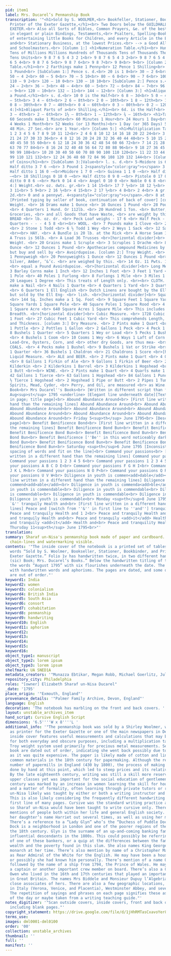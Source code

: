 ```yaml
---
pid: item1
label: Mrs. Ducarel’s Penmanship Book
transcription: '"<h1>Sold by S. WOOLMER,<br> Bookfeller, Stationer, Bookbinder, and
  Printer of the Exeter Gazette,</h1><br> Two Doors below the GUILDHALL, in the Fore-street,
  EXETER.<br> Also all Sorts of Bibles, Common Prayers, &e. of the best Editions,
  in elegant or plain Bindings, Testaments,<br> Psalters, Spelling-Books, Variety
  of entertaining little Books for Children, and every Article in the Bookselling
  and<br> Stationary Business, at the lowest Prices.<br> --> a Good Allowance to Shopkeekers
  and Schoolmasters.<br> [Column 1:] <h1>Numeration Table.</h1><br> Hundreds of Millions
  Tens of Millions Millions Hundreds of Thousands Tens of Thousands Thousands Hundreds
  Tens Units<br> 9 8 7 6 5 4 3 2 1<br> 9 8 7 6 5 4 3 2<br> 9 8 7 6 5 4 3<br> 9 8 7
  6 5 4<br> 9 8 7 6 5<br> 9 8 7 6<br> 9 8 7<br> 9 8<br> 9<br> [Column 2:] <h1>Pence
  Table.</h1><br> 2 Farthings make 1 Penny<br> 12 Pence 1 Shilling<br> 20 Shillings
  1 Pound<br> [SubColumn 1:] Pence s. d.<br> 20 is 1 8<br> 30 – 2 6<br> 40 – 3 4<br>
  50 – 4 2<br> 60 – 5 0<br> 70 – 5 10<br> 80 – 6 8<br> 90 – 7 6<br> 100 – 8 4<br>
  110 – 9 2<br> 120 – 10 0<br> 130 – 10 10<br> [SubColumn 2:] Pence s.<br> 12 is 1<br>
  24 – 2<br> 36 – 3<br> 48 – 4<br> 60 – 5<br> 72 – 6<br> 84 – 7<br> 96 – 8<br> 108
  – 9<br> 120 – 10<br> 132 – 11<br> 144 – 12<br> [Column 3:] <h1>Aliquot Parts of
  a Pound.</h1><br> s. d.<br> 10 0 is the Half<br> 6 8 – 3d<br> 5 0 – 4th<br> 4 0
  – 5th<br> 3 4 – 6th<br> 2 6 – 8th<br> 2 0 – 10th<br> 1 8 – 12th<br> 1 0 – 20th<br>
  0 8 – 30th<br> 0 7 – 40th<br> 0 4 – 60th<br> 0 3 – 80th<br> 0 2 – 120th<br> [Column
  4:]<h1>Aliquot Parts of a<br> Shilling.</h1><br> 6d. is the Half<br> 4 – 3d<br>
  3 – 4th<br> 2 – 6th<br> 1½ – 8th<br> 1 – 12th<br> ¾ – 16th<br> <h1>Table of Time.</h1><br>
  60 Seconds make 1 Minute<br> 60 Minutes 1 Hour<br> 24 Hours 1 Day<br> 7 Days 1 Week<br>
  4 Weeks 1 Month<br> 52 Weeks (or 13 Months)<br> 1 Day (or 365 Days) 5<br> Hours
  48 Min. 27 Sec.<br> are 1 Year.<br> [Column 5:] <h1>Multiplication Table</h1><br>
  1 2 3 4 5 6 7 8 9 10 11 12<br> 2 4 6 8 10 12 14 16 18 20 22 24<br> 3 6 9 12 15 18
  21 24 27 30 33 36<br> 4 8 12 16 20 24 28 32 36 40 44 48<br> 5 10 15 20 25 30 35
  40 45 50 55 60<br> 6 12 18 24 30 36 42 48 54 60 66 72<br> 7 14 21 28 35 42 49 56
  63 70 77 84<br> 8 16 24 32 40 48 56 64 72 80 88 96<br> 9 18 27 36 45 54 63 72 81
  90 99 108<br> 10 20 30 40 50 60 70 80 90 100 110 120<br> 11 22 33 44 55 66 77 88
  99 110 121 132<br> 12 24 36 48 60 72 84 96 108 120 132 144<br> [Column 6:] <h1>Table
  of Coins</h1><br> [SubColumn 3:]Value<br> l. s. d.<br> 5-Moidore is 6 15 0 –<br>
  Half ditto 3 7 6 –<br> 3 Pound 1 2<spanstyle="color:gray">s</span> 3 12 0 –<br>
  Half ditto 1 16 0 –<br>Moidore 1 7 0 –<br> Guinea 1 1 0 –<br> Half ditto 0 10 6
  –<br> 18 Shillings 0 18 0 –<br> Half ditto 0 9 0 –<br> Pistole 0 17 0 –<br> Half
  ditto 0 8 6 –<br> Mark 0 14 4 <br> Angel 0 10 0 <br> Noble 0 6 8 <br> [SubColumn
  4:] Weight.<br> oz. dwts. gr.<br> 1 14 15<br> 17 7 ½<br> 18 12 ½<br> 9 6<br> 6 22<br>
  3 11<br> 5 9<br> 2 16 ½<br> 4 15<br> 2 17 ½<br> 4 8<br> 2 4<br> A gr. of gold is
  2d.<br> 0 and a pennywt. 4<spanstyle="color:gray">s</span>.<br> 8 at 4l. per oz.<br>
  [Printed typing by seller of book, continuation of back of cover] [column 1:] Avoirdupoise
  Weight. <br> 16 Drams make 1 Ounce <br> 16 Ounces 1 Pound <br> 28 Pounds 1 Quarter
  <br> 4 Quarters 1 Hund. Or 112lb. <br> 20 Hundred 1 Ton. <br> Butter, Cheese, Flesh,
  Groceries, <br> and all Goods that have Waste, <br> are weight by this. <br><br>
  BREAD <br> lb. oz. dr. <br> Peck Loaf weighs - 17 6 <br> Half Peck - - - 8 11 <br>
  Quartern - - - 4 5 8 <br><br> WOOL. <br> 7 Pounds make 1 Clove <br> 2 Cloves 1 Stone
  <br> 2 Stone 1 Todd <br> 6 ½ Todd 1 Wey <br> 2 Weys 1 Sack <br> 12 Sacks a Laft
  <br><br> HAY. <br> A Bundle is 20 lb. at the Rick <br> A Horse Seam 12 Bundles <br>
  A Truss is 56lb. <br> A Load 36 Trusses <br>[horizontal divider]<br> Apothecaries
  Weight. <br> 20 Grains make 1 Scruple <br> 3 Scruples 1 Drachm <br> 8 Drachms 1
  Ounce <br> 12 Ounces 1 Pound <br> Apothecaries compound Medicines by <br> this Weight,
  but buy and sell by <br> Avoirdupoise. [column 2:] Troy Weight. <br> 24 Grains make
  1 Pennyweigh <br> 20 Pennyweights 1 Ounce <br> 12 Ounces 1 Pound <br> Jewels, Gold,
  Silver, Amber, ‘&’c. <br> are weighed by this. <br> 14 Oz. 11 Pwts. 15 ½ Gr. Troy
  <br> equal a Pound Avoirdupoise. <br>[horizontal divider]<br> Long Measure. <br>
  3 Barley Corns make 1 Inch <br> 12 Inches 1 Foot <br> 3 Feet 1 Yard <br> 5 ½ Yards
  1 Pole <br> 40 Poles 1 Furlong <br> 8 Furlongs 1 Mile <br> 3 Miles 1 League <br>
  20 Leagues 1 Degree <br> This treats of Length only. <br><br> CLOTH. <br> 2 ½ Inches
  make a Nail <br> 4 Nails 1 Quarte <br> 4 Quarters 1 Yard <br> 3 Quarters 1 Ell Flemish
  <br> 6 Quarters 1 Ell English <br> Dutch Linens are bought by the Ell <br> Flemish,
  but sold by the Ell Eng- <br> lish. <br>[horizontal divider]<br> Square Measure.
  <br> 144 Sq. Inches make a 1 Sq. Foot <br> 9 Square Feet 1 Square Yard <br> 30 ½
  Square Yards 1 Square Pole <br> 40 Square Poles 1 Square Rood <br> 4 Square Roods
  1 Square Acre <br> 640 Square Acres 1 Square Mile <br> This includes Length and
  Breadth. <br>[horizontal divider]<br> Cubic Measure. <br> 1728 Cubic Inches make
  1 Foot <br> 27 Cubic Feet 1 Cubic Yard <br> This comprehends Length, Breadth, <br>
  and Thickness. [column 3:] Dry Measure. <br> 2 Pints make 1 Quart <br> 2 Quarts
  1 Pottle <br> 2 Pottles 1 Gallon <br> 2 Gallons 1 Peck <br> 4 Peck 1 Bushel <br>
  8 Bushels 1 Quarter <br> 5 Quarters 1 Wey or Load <br> 5 Pecks 1 Bushel Water Meas.
  <br> 4 Bushels 1 Coom <br> 10 Cooms 1 Wey <br> 6 Ways 1 Laft of Corn <br> Salt,
  Lead-Ore, Oysters, Corn, and <br> other dry Goods, are thus mea- <br> sured. <br><br>
  COALS. <br> 4 Pecks make 1 Bushel <br> 9 Bushels 1 Vat or Strike <br> 16 Bushels
  1 Quarter <br> 36 Bushels 1 Chaldron <br> 21 Chaldrons 1 Score <br>[horizontal divider]<br>
  Liquid Measure. <br> ALE and BEER. <br> 2 Pints make 1 Quart <br> 4 Quarts 1 Gallon
  <br> 8 Gallons 1 Firkin of Ale <br> 9 Gallons 1 Firkin of Beer <br> 2 Firkins 1
  Kilderkin <br> 2 Kilderkins 1 Barrel <br> 3 Kilderkins 1 Hogshead <br> 3 Barrels
  1 Butt <br><br> WINE. <br> 2 Pints make 1 Quart <br> 4 Quarts make 1 Gallon <br>
  42 Gallons 1 Tierce <br> 63 Gallons 1 Hogshead <br> 84 Gallons 1 Puncheon <br> 1
  ½ Tierce 1 Hogshead <br> 2 Hogshead 1 Pipe or Butt <br> 2 Pipes 1 Tun <br> Brandy,
  Spirits, Mead, Cyder, <br> Perry, and Oil, are measured <br> as Wine.<br> Mrs Ducarels
  Book<br> Mrs Ducarel''s Books<br> [Written in different script than first line]
  Aug<sup>st</sup> 1795 <underline> [Elegant line underneath date][Text written centered
  in page; title page]<br> Abound Abundance Around<br> [First line written in a different
  hand than the remaining lines] Abound Abundance Around<br> Abound Abundance Around<br>
  Abound Abundance Around<br> Abound Abundance Around<br> Abound Abundance Around<br>
  Abound Abundance Around<br> Abound Abundance Around<br> Abound Abundance Around<br>
  Abound Abundance Around<br> Friday 5<sup>th</sup> June 1795<br> [Description: Blank
  page]<br> Benefit Benificence Bond<br> [First line written in a different hand than
  the remaining lines] Benefit Benificence Bond Bun<br> Benefit Benificence Bond Bun<br>
  Benefit Benificence Bond Bun<br> Benefit Benificence Bond Bun<br> Benefit Benificence
  Bond Bun<br> Benefit Benificence [''Be'' in this word noticeably darker/more bolded]
  Bond Bun<br> Benefit Benificence Bond Bun<br> Benefit Benificence Bond Bun<br> Benefit
  Benificence Bond Bun<br> Saturday <sup>th</sup>6 June 1795 [Inconsistencies in the
  spacing of words and fit on the line]<br> Command your passions<br> [First line
  written in a different hand than the remaining lines] Command your passions Harriet<br>
  Command your passions 1 2 3 4 5 6<br> Command your passions 1 2 3 4 5 6 7<br> Command
  your passions A B C D E<br> Command your passions F G H I<br> Command your passions
  J K L M<br> Command your passions N O P<br> Command your passions Q R S T<br> Command
  your passions U V W<br> Diligence in youth is commen<add>dable</add><br> [First
  line written in a different hand than the remaining lines] Diligence in youth is
  commend<add>able</add><br> Diligence in youth is commenda<add>ble</add><br> Diligence
  in youth is commendable<br> Diligence in youth is commendable<br> Diligence in youth
  is commendable<br> Diligence in youth is commendable<br> Diligence in youth is commendable<br>
  Diligence in youth is commendable<br> Monday <sup>th</sup>8 June 1795<br> Peace
  `&'' tranquily Health and<br> [First line written in a different hand than the remaining
  lines] Peace and [switch from ''&'' in first line to ''and''] tranquily Health and<br>
  Peace and tranquily Health and 1 2<br> Peace and tranquily Health and<br> Peace
  and tranquily Health and<br> Peace and tranquily <add>it</add> Health and<br> Peace
  and tranquily <add>it</add> Health and<br> Peace and tranquility Health and<br>
  Thursday 11<sup>th</sup> June 1795<br>"'
translation:
summary: Sharaf un-Nisa's penmanship book made of paper and cardboard. The paper has
  chain-lines and watermarking visible.
contents: '"The inside cover of the notebook is a printed set of tables, with the
  words “Sold by S. Woolmer, Bookseller, Stationer, Bookbinder, and Printer of the
  Exeter Gazette.” Folio 1v has handwritten twice, in two different hands: “Mrs. Ducarels
  (sic) Book; Mrs. Ducarel’s Books.” Below the handwritten titling of the book are
  the words “August 1795” with six flourishes underneath the date. The book is filled
  with handwritten words and aphorisms. The pages are dated, and some of the datings
  are out of order."'
keyword1: India
keyword2: women
keyword3: colonialism
keyword4: British India
keyword5: South Asia
keyword6: consort
keyword7: cohabitation
keyword8: penmanship
keyword9: handwriting
keyword10: English
keyword11: aphorism
keyword12:
keyword13:
keyword14:
keyword15:
keyword16:
object_type1: manuscript
object_type2: lorem ipsum
object_type3: lorem ipsum
shelfmark: UA SNED1A
metadata_creators: '"Munazza Ebtikar, Megan Robb, Michael Goerlitz, Juliana Lu"'
repository_city: Philadelphia
roles: "[owner] Elizabeth Sharaf un-Nisa Ducarel"
_date: '1795'
place_origin: '"Exmouth, England"'
provenance_details: '"Palmer Family Archive, Devon, England"'
language: English
decoration: 'The notebook has marbling on the front and back covers. '
layout: unstable_archives_item
hand_script: Cursive English Script
dimensions: '6.5''''W x 8''''L '
additional_info: '"The penmanship book was sold by a Shirley Woolmer, who also served
  as printer for the Exeter Gazette or one of the main newspapers in Devonshire. The
  inside cover features useful measurements and calculations that may be necessary
  for both everyday and obscure purposes, including a multiplication table and the
  Troy weight system used primarily for precious metal measurements. Sections of the
  book are dated out of order, indicating she went back possibly due to lack of paper
  as it was quite expensive. The paper is likely made of cotton and linen rags, both
  common materials in the 18th century for papermaking. Although the relatively high
  number of papermills in England (430 by 1800), the process of making paper was still
  done by hand at this point, which led to steep prices and its relative luxury status.
  By the late eighteenth century, writing was still a skill more reserved for the
  upper classes yet was important for the social education of gentlemen. The eighteenth
  century was marked by an increase in women learning the skill for household duties
  and a matter of formality, often learning through private tutors or relatives. Sharaf
  un-Nisa likely was taught by either or both a writing instructor and her children.
  This is also likely considering the frequently different handwriting used in the
  first line of many pages. Cursive was the standard writing practice at the time
  so Sharaf un-Nisa would have been taught to write cursive only. There are multiple
  mentions of people both within her life and general English society. She early writes
  her daughter’s name Harriet out several times, as well as using her married surname.
  There’s a reference to a “Lady Glyn” who’s the “Duchess of Puddle Dock.” Puddle
  Dock is a neighborhood in London and one of the poorer regions of the city during
  the 18th century. Glyn is the surname of an up-and-coming banking family and later
  influential descendants in the 1800s. This could possibly be referring to the wife
  of one of these bankers, or a quip at the differences between the family’s apparent
  wealth and the poverty found in this slum. She also names King George III, the reigning
  monarch at her time. There’s also mention by name of a Christopher Mason, who served
  as Rear Admiral of the White for the English. He may have been a household name,
  or possibly she had known him personally. There’s mention of a name Owen Cadwallader
  followed by the name of a ship from 1794, the Prince of Wales. He may have been
  a captain or another important crew member on board. There’s also a Cadwallader
  Owen who lived in the 16th and 17th centuries that played an important role as clergyman
  in Great Britain. The names Mrs Biddele and Monsieur Dupuy l’Algebria, who may be
  close associates of hers. There are also a few geographic locations, including several
  in Italy (Verona, Venice, and Placentia), Westminster Abbey, and several continents.
  The repetition of sayings and phrases on each page signifies these as common phrases
  of the day or maybe taken from a writing teaching guide."'
notes_digitizer: '"Scan outside covers, inside covers, front and back of all folios,
  including blank pages."'
copyright_statement: https://drive.google.com/file/d/1jHhRMTasCxavoYer89Wn8_Xn65nL0sW0/view?usp=sharing
terms_use:
images: dml0001-dml0100
order: '00'
collection: unstable_archives
thumbnail: ''
full: ''
manifest: ''
---
```

